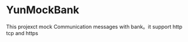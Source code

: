 YunMockBank
===========

This projexct mock Communication messages  with bank。it support http	tcp and https 
